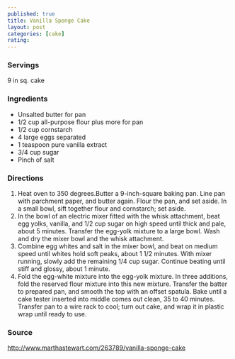 ```yaml
---
published: true
title: Vanilla Sponge Cake
layout: post
categories: [cake]
rating: 
---
```

### Servings
9 in sq. cake

### Ingredients
- Unsalted butter for pan
- 1/2 cup all-purpose flour plus more for pan
- 1/2 cup cornstarch
- 4 large eggs separated
- 1 teaspoon pure vanilla extract
- 3/4 cup sugar
- Pinch of salt


### Directions
1. Heat oven to 350 degrees.Butter a 9-inch-square baking pan. Line pan with parchment paper, and butter again. Flour the pan, and set aside. In a small bowl, sift together flour and cornstarch; set aside.
2. In the bowl of an electric mixer fitted with the whisk attachment, beat egg yolks, vanilla, and 1/2 cup sugar on high speed until thick and pale, about 5 minutes. Transfer the egg-yolk mixture to a large bowl. Wash and dry the mixer bowl and the whisk attachment.
3. Combine egg whites and salt in the mixer bowl, and beat on medium speed until whites hold soft peaks, about 1 1/2 minutes. With mixer running, slowly add the remaining 1/4 cup sugar. Continue beating until stiff and glossy, about 1 minute.
4. Fold the egg-white mixture into the egg-yolk mixture. In three additions, fold the reserved flour mixture into this new mixture. Transfer the batter to prepared pan, and smooth the top with an offset spatula. Bake until a cake tester inserted into middle comes out clean, 35 to 40 minutes. Transfer pan to a wire rack to cool; turn out cake, and wrap it in plastic wrap until ready to use.

### Source
<a href="http://www.marthastewart.com/263789/vanilla-sponge-cake" target="new">http://www.marthastewart.com/263789/vanilla-sponge-cake</a>
